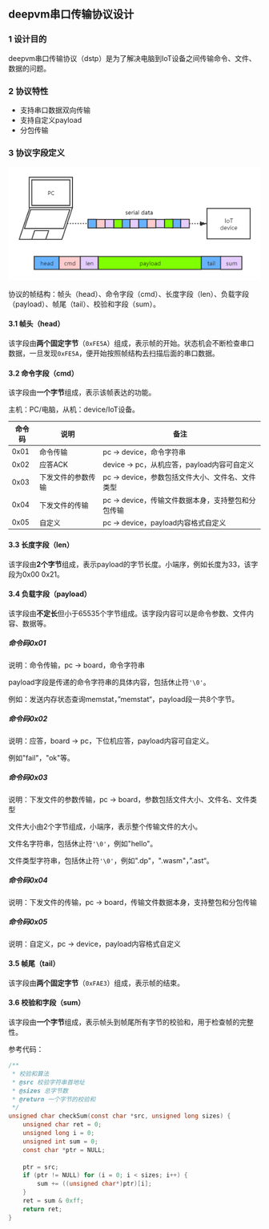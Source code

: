 ## deepvm串口传输协议设计



### 1 设计目的

deepvm串口传输协议（dstp）是为了解决电脑到IoT设备之间传输命令、文件、数据的问题。

### 2 协议特性

- 支持串口数据双向传输
- 支持自定义payload
- 分包传输

### 3 协议字段定义

![](img/deepvm-serial-download-file.png)

协议的帧结构：帧头（head）、命令字段（cmd）、长度字段（len）、负载字段（payload）、帧尾（tail）、校验和字段（sum）。

#### 3.1 帧头（head）

该字段由**两个固定字节**（`0xFE5A`）组成，表示帧的开始。状态机会不断检查串口数据，一旦发现`0xFE5A`，便开始按照帧结构去扫描后面的串口数据。

#### 3.2 命令字段（cmd）

该字段由**一个字节**组成，表示该帧表达的功能。

主机：PC/电脑，从机：device/IoT设备。

| 命令码 | 说明               | 备注                                               |
| ------ | ------------------ | -------------------------------------------------- |
| 0x01   | 命令传输           | pc -> device，命令字符串                           |
| 0x02   | 应答ACK            | device -> pc，从机应答，payload内容可自定义        |
| 0x03   | 下发文件的参数传输 | pc -> device，参数包括文件大小、文件名、文件类型   |
| 0x04   | 下发文件的传输     | pc -> device，传输文件数据本身，支持整包和分包传输 |
| 0x05   | 自定义             | pc -> device，payload内容格式自定义                |

#### 3.3 长度字段（len）

该字段由**2个字节**组成，表示payload的字节长度。小端序，例如长度为33，该字段为0x00 0x21。

#### 3.4 负载字段（payload）

该字段由**不定长**但小于65535个字节组成。该字段内容可以是命令参数、文件内容、数据等。

##### 命令码0x01

说明：命令传输，pc -> board，命令字符串

payload字段是传递的命令字符串的具体内容，包括休止符`'\0'`。

例如：发送内存状态查询memstat，”memstat“，payload段一共8个字节。

##### 命令码0x02

说明：应答，board -> pc，下位机应答，payload内容可自定义。

例如"fail"，"ok"等。

##### 命令码0x03

说明：下发文件的参数传输，pc -> board，参数包括文件大小、文件名、文件类型

文件大小由2个字节组成，小端序，表示整个传输文件的大小。

文件名字符串，包括休止符`'\0'`，例如"hello"。

文件类型字符串，包括休止符`'\0'`，例如".dp"，".wasm"，”.ast“。

##### 命令码0x04

说明：下发文件的传输，pc -> board，传输文件数据本身，支持整包和分包传输

##### 命令码0x05

说明：自定义，pc -> device，payload内容格式自定义

#### 3.5 帧尾（tail）

该字段由**两个固定字节**（`0xFAE3`）组成，表示帧的结束。

#### 3.6 校验和字段（sum）

该字段由**一个字节**组成，表示帧头到帧尾所有字节的校验和，用于检查帧的完整性。

参考代码：

```C
/**
 * 校验和算法
 * @src 校验字符串首地址
 * @sizes 总字节数
 * @return 一个字节的校验和
 */
unsigned char checkSum(const char *src, unsigned long sizes) {
    unsigned char ret = 0;
    unsigned long i = 0;
    unsigned int sum = 0;
    const char *ptr = NULL;

    ptr = src;
    if (ptr != NULL) for (i = 0; i < sizes; i++) {
        sum += ((unsigned char*)ptr)[i];
    }
    ret = sum & 0xff;
    return ret;
}
```

